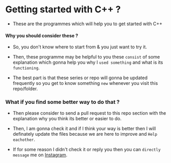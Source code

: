 # Getting started with C++ ?

* These are the programmes which will help you to get started with C++

#### Why you should consider these ?

* So, you don't know where to start from & you just want to try it.

* Then, these programme may be helpful to you these `consist` of some explanation which gonna help you why I `used something` and what is its `functioning`. 

* The best part is that these series or repo will gonna be updated frequently so you get to know something `new` whenever you visit this repo/folder.

### What if you find some better way to do that ?

* Then please consider to send a pull request to this repo section with the explanation why you think its better or easier to do. 

* Then, I am gonna check it and if I think your way is better then I will definately update the files because we are here to improve and `Help eachother`. 

* If for some reason I didn't check it or reply you then you can `directly message` me on [Instagram]("https://www.instagram.com/pranavgoel_29").